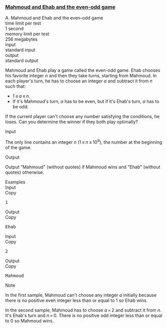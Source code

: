 <h3><a href="https://codeforces.com/contest/959/problem/A" target="_blank" rel="noopener noreferrer">Mahmoud and Ehab and the even-odd game</a></h3>

<div class="header"><div class="title">A. Mahmoud and Ehab and the even-odd game</div><div class="time-limit"><div class="property-title">time limit per test</div>1 second</div><div class="memory-limit"><div class="property-title">memory limit per test</div>256 megabytes</div><div class="input-file input-standard"><div class="property-title">input</div>standard input</div><div class="output-file output-standard"><div class="property-title">output</div>standard output</div></div><div><p>Mahmoud and Ehab play a game called the even-odd game. Ehab chooses his favorite integer <span class="tex-span"><i>n</i></span> and then they take turns, starting from Mahmoud. In each player's turn, he has to choose an integer <span class="tex-span"><i>a</i></span> and subtract it from <span class="tex-span"><i>n</i></span> such that:</p><ul> <li> <span class="tex-span">1 ≤ <i>a</i> ≤ <i>n</i></span>. </li><li> If it's Mahmoud's turn, <span class="tex-span"><i>a</i></span> has to be even, but if it's Ehab's turn, <span class="tex-span"><i>a</i></span> has to be odd. </li></ul><p>If the current player can't choose any number satisfying the conditions, he loses. Can you determine the winner if they both play optimally?</p></div><div class="input-specification"><div class="section-title">Input</div><p>The only line contains an integer <span class="tex-span"><i>n</i></span> <span class="tex-span">(1 ≤ <i>n</i> ≤ 10<sup class="upper-index">9</sup>)</span>, the number at the beginning of the game.</p></div><div class="output-specification"><div class="section-title">Output</div><p>Output "<span class="tex-font-style-tt">Mahmoud</span>" (without quotes) if Mahmoud wins and "<span class="tex-font-style-tt">Ehab</span>" (without quotes) otherwise.</p></div><div class="sample-tests"><div class="section-title">Examples</div><div class="sample-test"><div class="input"><div class="title">Input<div title="Copy" data-clipboard-target="#id0024208661533729703" id="id002098481450609595" class="input-output-copier">Copy</div></div><pre id="id0024208661533729703">1<br></pre></div><div class="output"><div class="title">Output<div title="Copy" data-clipboard-target="#id007185926137978212" id="id001788289172305788" class="input-output-copier">Copy</div></div><pre id="id007185926137978212">Ehab</pre></div><div class="input"><div class="title">Input<div title="Copy" data-clipboard-target="#id004762840140027077" id="id00633702631138444" class="input-output-copier">Copy</div></div><pre id="id004762840140027077">2<br></pre></div><div class="output"><div class="title">Output<div title="Copy" data-clipboard-target="#id00679861719656266" id="id005874337676563499" class="input-output-copier">Copy</div></div><pre id="id00679861719656266">Mahmoud</pre></div></div></div><div class="note"><div class="section-title">Note</div><p>In the first sample, Mahmoud can't choose any integer <span class="tex-span"><i>a</i></span> initially because there is no positive even integer less than or equal to <span class="tex-span">1</span> so Ehab wins.</p><p>In the second sample, Mahmoud has to choose <span class="tex-span"><i>a</i> = 2</span> and subtract it from <span class="tex-span"><i>n</i></span>. It's Ehab's turn and <span class="tex-span"><i>n</i> = 0</span>. There is no positive odd integer less than or equal to <span class="tex-span">0</span> so Mahmoud wins.</p></div>